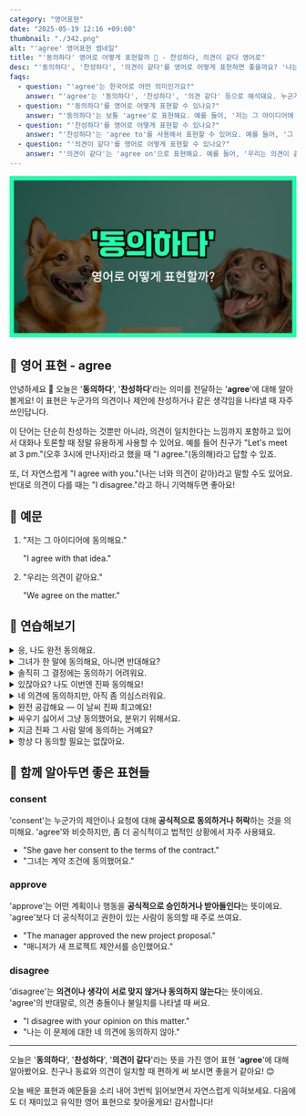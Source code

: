 ```yaml
---
category: "영어표현"
date: "2025-05-19 12:16 +09:00"
thumbnail: "./342.png"
alt: "'agree' 영어표현 썸네일"
title: "'동의하다' 영어로 어떻게 표현할까 🤝 - 찬성하다, 의견이 같다 영어로"
desc: "'동의하다', '찬성하다', '의견이 같다'를 영어로 어떻게 표현하면 좋을까요? '나는 너와 의견이 같아'를 영어로 표현하는 법을 배워봅시다. 다양한 예문을 통해서 연습하고 본인의 표현으로 만들어 보세요."
faqs:
  - question: "'agree'는 한국어로 어떤 의미인가요?"
    answer: "'agree'는 '동의하다', '찬성하다', '의견 같다' 등으로 해석돼요. 누군가의 의견이나 제안에 찬성하거나 같은 생각임을 나타낼 때 쓰여요."
  - question: "'동의하다'를 영어로 어떻게 표현할 수 있나요?"
    answer: "'동의하다'는 보통 'agree'로 표현해요. 예를 들어, '저는 그 아이디어에 동의해요'는 'I agree with that idea'라고 말해요."
  - question: "'찬성하다'를 영어로 어떻게 표현할 수 있나요?"
    answer: "'찬성하다'는 'agree to'를 사용해서 표현할 수 있어요. 예를 들어, '그 제안에 찬성해요'는 'I agree to the proposal'이라고 해요."
  - question: "'의견이 같다'를 영어로 어떻게 표현할 수 있나요?"
    answer: "'의견이 같다'는 'agree on'으로 표현해요. 예를 들어, '우리는 의견이 같아요'는 'We agree on the matter'라고 말할 수 있어요."
---
```


!['agree' 영어표현 썸네일](./342.png)

## 🌟 영어 표현 - agree

안녕하세요 👋 오늘은 '**동의하다**', '**찬성하다**'라는 의미를 전달하는 '**agree**'에 대해 알아볼게요! 이 표현은 누군가의 의견이나 제안에 찬성하거나 같은 생각임을 나타낼 때 자주 쓰인답니다.

<script async src="https://pagead2.googlesyndication.com/pagead/js/adsbygoogle.js?client=ca-pub-1465612013356152"
     crossorigin="anonymous"></script>
<!-- engple-horizontal-ad -->

<ins class="adsbygoogle"
     style="display:block"
     data-ad-client="ca-pub-1465612013356152"
     data-ad-slot="2106896038"
     data-ad-format="auto"
     data-full-width-responsive="true"></ins>

<script>
     (adsbygoogle = window.adsbygoogle || []).push({});
</script>

이 단어는 단순히 찬성하는 것뿐만 아니라, 의견이 일치한다는 느낌까지 포함하고 있어서 대화나 토론할 때 정말 유용하게 사용할 수 있어요. 예를 들어 친구가 "Let's meet at 3 pm."(오후 3시에 만나자)라고 했을 때 "I agree."(동의해)라고 답할 수 있죠.

또, 더 자연스럽게 "I agree with you."(나는 너와 의견이 같아)라고 말할 수도 있어요. 반대로 의견이 다를 때는 "I disagree."라고 하니 기억해두면 좋아요!

## 📖 예문

1. "저는 그 아이디어에 동의해요."

   "I agree with that idea."

2. "우리는 의견이 같아요."

   "We agree on the matter."

## 💬 연습해보기

<details>
<summary>응, 나도 완전 동의해요.</summary>
<span>Yeah, I totally agree with you on that.</span>
</details>

<details>
<summary>그녀가 한 말에 동의해요, 아니면 반대해요?</summary>
<span>Do you agree or disagree with what she said?</span>
</details>

<details>
<summary>솔직히 그 결정에는 동의하기 어려워요.</summary>
<span><a href="/blog/in-english/336.honestly/">Honestly</a>, I can’t say I agree with that decision.</span>
</details>

<details>
<summary>있잖아요? 나도 이번엔 진짜 동의해요!</summary>
<span>You know what? I actually agree for once!</span>
</details>

<details>
<summary>네 의견에 동의하지만, 아직 좀 의심스러워요.</summary>
<span>I agree with your point, but I still have some <a href="/blog/in-english/307.doubt/">doubts</a>.</span>
</details>

<details>
<summary>완전 공감해요 — 이 날씨 진짜 최고예요!</summary>
<span>I can't agree more — this weather is amazing!</span>
</details>

<details>
<summary>싸우기 싫어서 그냥 동의했어요, 분위기 위해서요.</summary>
<span>I didn’t want to <a href="/blog/in-english/132.argue/">argue</a>, so I just agreed to keep the peace.</span>
</details>

<details>
<summary>지금 진짜 그 사람 말에 동의하는 거예요?</summary>
<span>Are you seriously agreeing with him right now?</span>
</details>

<details>
<summary>항상 다 동의할 필요는 없잖아요.</summary>
<span>We don't have to always agree, you know.</span>
</details>

## 🤝 함께 알아두면 좋은 표현들

### consent

'consent'는 누군가의 제안이나 요청에 대해 **공식적으로 동의하거나 허락**하는 것을 의미해요. 'agree'와 비슷하지만, 좀 더 공식적이고 법적인 상황에서 자주 사용돼요.

- "She gave her consent to the terms of the contract."
- "그녀는 계약 조건에 동의했어요."

### approve

'approve'는 어떤 계획이나 행동을 **공식적으로 승인하거나 받아들인다**는 뜻이에요. 'agree'보다 더 공식적이고 권한이 있는 사람이 동의할 때 주로 쓰여요.

- "The manager approved the new project proposal."
- "매니저가 새 프로젝트 제안서를 승인했어요."

### disagree

'disagree'는 **의견이나 생각이 서로 맞지 않거나 동의하지 않는다**는 뜻이에요. 'agree'의 반대말로, 의견 충돌이나 불일치를 나타낼 때 써요.

- "I disagree with your opinion on this matter."
- "나는 이 문제에 대한 네 의견에 동의하지 않아."

---

오늘은 '**동의하다**', '**찬성하다**', '**의견이 같다**'라는 뜻을 가진 영어 표현 '**agree**'에 대해 알아봤어요. 친구나 동료와 의견이 일치할 때 편하게 써 보시면 좋을거 같아요! 😊

오늘 배운 표현과 예문들을 소리 내어 3번씩 읽어보면서 자연스럽게 익혀보세요. 다음에도 더 재미있고 유익한 영어 표현으로 찾아올게요! 감사합니다!
